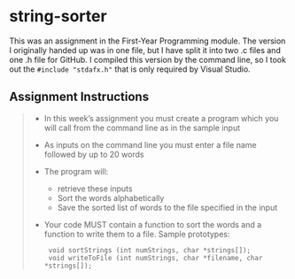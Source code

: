 # string-sorter
This was an assignment in the First-Year Programming module.
The version I originally handed up was in one file, but I have split it into two .c files and one .h file for GitHub.
I compiled this version by the command line, so I took out the `#include "stdafx.h"` that is only required by Visual Studio.

## Assignment Instructions
>- In this week’s assignment you must create a program which you will call from the command line as in the sample input
>- As inputs on the command line you must enter a file name followed by up to 20 words
>- The program will:
>    - retrieve these inputs
>    - Sort the words alphabetically
>    - Save the sorted list of words to the file specified in the input
>- Your code MUST contain a function to sort the words and a function to write them to a file. Sample prototypes:
>
>        void sortStrings (int numStrings, char *strings[]);
>        void writeToFile (int numStrings, char *filename, char *strings[]);
